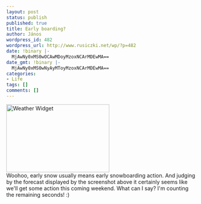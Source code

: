 ```yaml
---
layout: post
status: publish
published: true
title: Early boarding?
author: János
wordpress_id: 482
wordpress_url: http://www.rusiczki.net/wp/?p=482
date: !binary |-
  MjAwNy0xMS0wOCAwMDoyMzoxNCArMDEwMA==
date_gmt: !binary |-
  MjAwNy0xMS0wNyAyMToyMzoxNCArMDEwMA==
categories:
- Life
tags: []
comments: []
---
```

<p><img src="http://www.rusiczki.net/blog/blogpics/weather-2007-11-08.gif" width="273" height="180" alt="Weather Widget" class="image"/><br />
Woohoo, early snow usually means early snowboarding action. And judging by the forecast displayed by the screenshot above it certainly seems like we'll get some action this coming weekend. What can I say? I'm counting the remaining seconds! :)</p>
